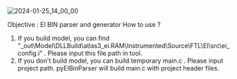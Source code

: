 ![2024-01-25_14_00_00](https://github.com/seounghun-chung-wdc/pybinparser/assets/132314718/abd6fbdc-148c-47e9-b59e-9396e8fda22f)

Objective : EI BIN parser and generator
How to use ? 
  1. If you build model, you can find "\_out\Model\DLLBuild\atlas3_ei.RAM\Instrumented\Source\FTL\EI\src\ei_config.i" . Please input this file path in tool.
  2. If you don't build model, you can build temporary main.c . Please input project path. pyEIBinParser will build main.c with project header files.
